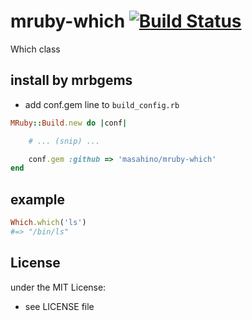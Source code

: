 # mruby-which   [![Build Status](https://travis-ci.org/masahino/mruby-which.svg?branch=master)](https://travis-ci.org/masahino/mruby-which)
Which class
## install by mrbgems
- add conf.gem line to `build_config.rb`

```ruby
MRuby::Build.new do |conf|

    # ... (snip) ...

    conf.gem :github => 'masahino/mruby-which'
end
```
## example
```ruby
Which.which('ls')
#=> "/bin/ls"

```

## License
under the MIT License:
- see LICENSE file

